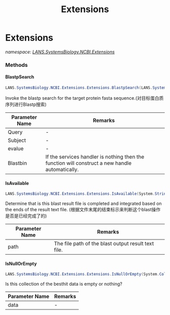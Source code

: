 ﻿---
title: Extensions
---

# Extensions
_namespace: [LANS.SystemsBiology.NCBI.Extensions](N-LANS.SystemsBiology.NCBI.Extensions.html)_





### Methods

#### BlastpSearch
```csharp
LANS.SystemsBiology.NCBI.Extensions.Extensions.BlastpSearch(LANS.SystemsBiology.SequenceModel.FASTA.FastaToken,System.String,System.String,LANS.SystemsBiology.NCBI.Extensions.LocalBLAST.InteropService.InteropService@)
```
Invoke the blastp search for the target protein fasta sequence.(对目标蛋白质序列进行Blastp搜索)

|Parameter Name|Remarks|
|--------------|-------|
|Query|-|
|Subject|-|
|evalue|-|
|Blastbin|If the services handler is nothing then the function will construct a new handle automatically.|


#### IsAvailable
```csharp
LANS.SystemsBiology.NCBI.Extensions.Extensions.IsAvailable(System.String)
```
Determine that is this blast result file is completed and integrated based on the ends of the result text file.
 (根据文件末尾的结束标示来判断这个blast操作是否是已经完成了的)

|Parameter Name|Remarks|
|--------------|-------|
|path|The file path of the blast output result text file.|


#### IsNullOrEmpty
```csharp
LANS.SystemsBiology.NCBI.Extensions.Extensions.IsNullOrEmpty(System.Collections.Generic.IEnumerable{LANS.SystemsBiology.NCBI.Extensions.LocalBLAST.Application.BBH.BestHit})
```
Is this collection of the besthit data is empty or nothing?

|Parameter Name|Remarks|
|--------------|-------|
|data|-|



